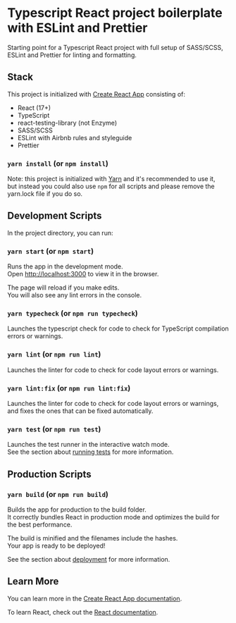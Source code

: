 # Typescript React project boilerplate with ESLint and Prettier

Starting point for a Typescript React project with full setup of SASS/SCSS, ESLint and Prettier for linting and formatting.

## Stack

This project is initialized with [Create React App](https://github.com/facebook/create-react-app) consisting of:

- React (17+)
- TypeScript
- react-testing-library (not Enzyme)
- SASS/SCSS
- ESLint with Airbnb rules and styleguide
- Prettier
### `yarn install` (or `npm install`)

Note: this project is initialized with [Yarn]() and it's recommended to use it,<br>
but instead you could also use `npm` for all scripts and please remove the yarn.lock file if you do so.

## Development Scripts

In the project directory, you can run:

### `yarn start` (or `npm start`)

Runs the app in the development mode.<br>
Open [http://localhost:3000](http://localhost:3000) to view it in the browser.

The page will reload if you make edits.<br>
You will also see any lint errors in the console.

### `yarn typecheck` (or `npm run typecheck`)

Launches the typescript check for code to check for TypeScript compilation errors or warnings.

### `yarn lint` (or `npm run lint`)

Launches the linter for code to check for code layout errors or warnings.

### `yarn lint:fix` (or `npm run lint:fix`)

Launches the linter for code to check for code layout errors or warnings, and fixes the ones that can be fixed automatically.

### `yarn test` (or `npm run test`)

Launches the test runner in the interactive watch mode.<br>
See the section about [running tests](https://facebook.github.io/create-react-app/docs/running-tests) for more information.

## Production Scripts

### `yarn build` (or `npm run build`)

Builds the app for production to the build folder.<br>
It correctly bundles React in production mode and optimizes the build for the best performance.

The build is minified and the filenames include the hashes.<br>
Your app is ready to be deployed!

See the section about [deployment](https://facebook.github.io/create-react-app/docs/deployment) for more information.

## Learn More

You can learn more in the [Create React App documentation](https://facebook.github.io/create-react-app/docs/getting-started).

To learn React, check out the [React documentation](https://reactjs.org/).
